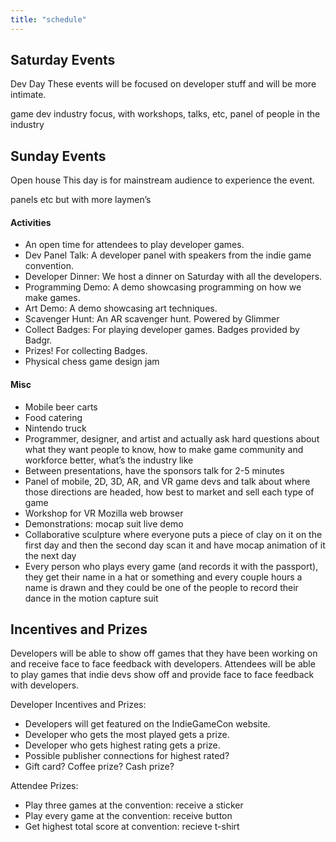 ```yaml
---
title: "schedule"
---
```


## Saturday Events
Dev Day
These events will be focused on developer stuff and will be more intimate.

game dev industry focus, with workshops, talks, etc, panel of people in the industry

## Sunday Events
Open house 
This day is for mainstream audience to experience the event.

panels etc but with more laymen’s

#### Activities
- An open time for attendees to play developer games.
- Dev Panel Talk: A developer panel with speakers from the indie game convention.
- Developer Dinner: We host a dinner on Saturday with all the developers.
- Programming Demo: A demo showcasing programming on how we make games.
- Art Demo: A demo showcasing art techniques.
- Scavenger Hunt: An AR scavenger hunt. Powered by Glimmer
- Collect Badges: For playing developer games. Badges provided by Badgr.
- Prizes! For collecting Badges.
- Physical chess game design jam

#### Misc
- Mobile beer carts
- Food catering
- Nintendo truck
- Programmer, designer, and artist and actually ask hard questions about what they want people to know, how to make game community and workforce better, what’s the industry like
- Between presentations, have the sponsors talk for 2-5 minutes
- Panel of mobile, 2D, 3D, AR, and VR game devs and talk about where those directions are headed, how best to market and sell each type of game
- Workshop for VR Mozilla web browser 
- Demonstrations: mocap suit live demo
- Collaborative sculpture where everyone puts a piece of clay on it on the first day and then the second day scan it and have mocap animation of it the next day
- Every person who plays every game (and records it with the passport), they get their name in a hat or something and every couple hours a name is drawn and they could be one of the people to record their dance in the motion capture suit 

## Incentives and Prizes
Developers will be able to show off games that they have been working on and receive face to face feedback with developers.
Attendees will be able to play games that indie devs show off and provide face to face feedback with developers.

Developer Incentives and Prizes:
- Developers will get featured on the IndieGameCon website.
- Developer who gets the most played gets a prize.
- Developer who gets highest rating gets a prize.
- Possible publisher connections for highest rated?
- Gift card? Coffee prize? Cash prize?

Attendee Prizes:
- Play three games at the convention: receive a sticker
- Play every game at the convention: receive button
- Get highest total score at convention: recieve t-shirt
